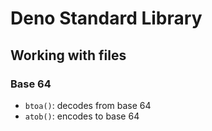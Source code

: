 # Deno Standard Library

## Working with files

### Base 64

- `btoa()`: decodes from base 64
- `atob()`: encodes to base 64